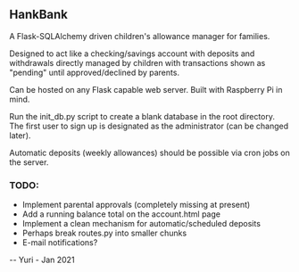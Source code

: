 ## HankBank
A Flask-SQLAlchemy driven children's allowance manager for families.

Designed to act like a checking/savings account with deposits and withdrawals directly managed by children with transactions shown as "pending" until approved/declined by parents.

Can be hosted on any Flask capable web server.  Built with Raspberry Pi in mind.

Run the init_db.py script to create a blank database in the root directory.  The first user to sign up is designated as the administrator (can be changed later).

Automatic deposits (weekly allowances) should be possible via cron jobs on the server.

### TODO:
* Implement parental approvals (completely missing at present)
* Add a running balance total on the account.html page
* Implement a clean mechanism for automatic/scheduled deposits
* Perhaps break routes.py into smaller chunks
* E-mail notifications?

-- Yuri - Jan 2021